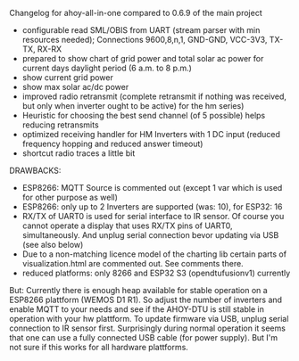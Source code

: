 Changelog for ahoy-all-in-one compared to 0.6.9 of the main project

- configurable read SML/OBIS from UART (stream parser with min resources needed); Connections 9600,8,n,1, GND-GND, VCC-3V3, TX-TX, RX-RX
- prepared to show chart of grid power and total solar ac power for current days daylight period (6 a.m. to 8 p.m.)
- show current grid power
- show max solar ac/dc power
- improved radio retransmit (complete retransmit if nothing was received, but only when inverter ought to be active) for the hm series)
- Heuristic for choosing the best send channel (of 5 possible) helps reducing retransmits
- optimized receiving handler for HM Inverters with 1 DC input (reduced frequency hopping and reduced answer timeout)
- shortcut radio traces a little bit

DRAWBACKS:
- ESP8266: MQTT Source is commented out (except 1 var which is used for other purpose as well)
- ESP8266: only up to 2 Inverters are supported (was: 10), for ESP32: 16
- RX/TX of UART0 is used for serial interface to IR sensor. Of course you cannot operate a display that uses RX/TX pins of UART0, simultaneously. And unplug serial connection bevor updating via USB (see also below)
- Due to a non-matching licence model of the charting lib certain parts of visualization.html are commented out. See comments there.
- reduced platforms: only 8266 and ESP32 S3 (opendtufusionv1) currently

But: Currently there is enough heap available for stable operation on a ESP8266 plattform (WEMOS D1 R1). So adjust the number of inverters and enable MQTT to your needs and see if the AHOY-DTU is still stable in operation with your hw plattform.
To update firmware via USB, unplug serial connection to IR sensor first. Surprisingly during normal operation it seems that one can use a fully connected USB cable (for power supply). But I'm not sure if this works for all hardware plattforms.

